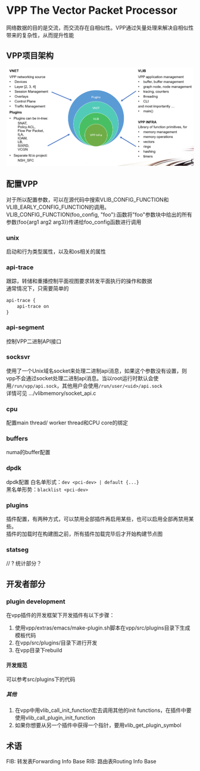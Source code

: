 # VPP The Vector Packet Processor
网络数据的目的是交流，而交流存在自相似性。VPP通过矢量处理来解决自相似性带来的复杂性，从而提升性能
## VPP项目架构
![VPP Layers](pics/VPP_Layering.png)
## 配置VPP
对于所以配置参数，可以在源代码中搜索VLIB_CONFIG_FUNCTION和VLIB_EARLY_CONFIG_FUNCTION的调用。  
VLIB_CONFIG_FUNCTION(foo_config, "foo"):函数将"foo"参数块中给出的所有参数(foo{arg1 arg2 arg3})传递给foo_config函数进行调用
### unix
启动和行为类型属性，以及和os相关的属性
### api-trace
跟踪，转储和重播控制平面视图要求转发平面执行的操作和数据  
通常情况下，只需要简单的
```
api-trace {
    api-trace on
}
```
### api-segment
控制VPP二进制API接口
### socksvr
使用了一个Unix域名socket来处理二进制api消息，如果这个参数没有设置，则vpp不会通过socket处理二进制api消息。当以root运行时默认会使用`/run/vpp/api.sock`，其他用户会使用`/run/user/<uid>/api.sock`  
详情可见 .../vlibmemory/socket_api.c
### cpu
配置main thread/ worker thread和CPU core的绑定
### buffers
numa的buffer配置
### dpdk
dpdk配置
白名单形式：`dev <pci-dev> | default {...}`  
黑名单形势：`blacklist <pci-dev>`
### plugins
插件配置，有两种方式，可以禁用全部插件再启用某些，也可以启用全部再禁用某些。  
插件的加载时在构建图之前，所有插件加载完毕后才开始构建节点图
### statseg
// ? 统计部分？

## 开发者部分
### plugin development
在vpp插件的开发框架下开发插件有以下步骤：
1. 使用vpp/extras/emacs/make-plugin.sh脚本在vpp/src/plugins目录下生成模板代码
2. 在vpp/src/plugins/<your plugin>目录下进行开发
3. 在vpp目录下rebuild
#### 开发规范
可以参考src/plugins下的代码
##### 其他
1. 在vpp中用vlib_call_init_function宏去调用其他的init functions，在插件中要使用vlib_call_plugin_init_function
2. 如果你想要从另一个插件中获得一个指针，要用vlib_get_plugin_symbol
## 术语
FIB: 转发表Forwarding Info Base
RIB: 路由表Routing Info Base
